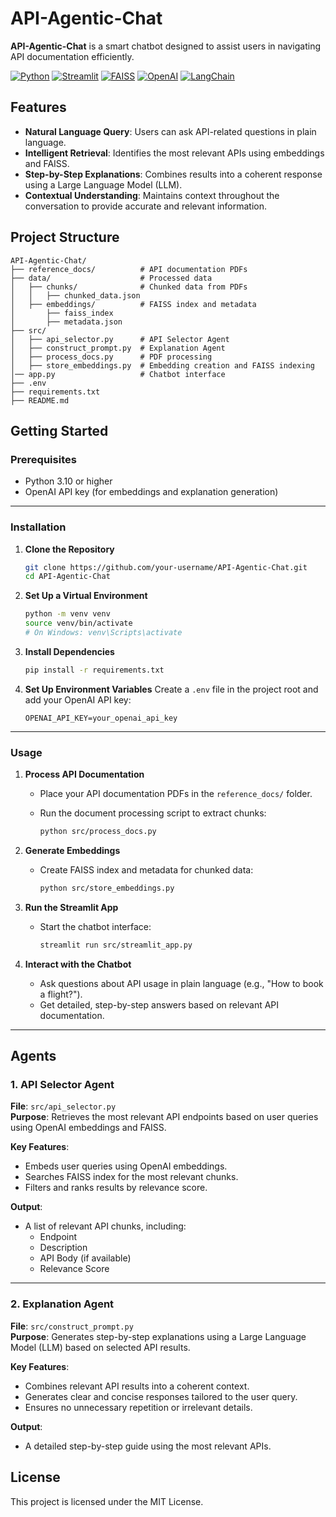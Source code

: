 # API-Agentic-Chat

**API-Agentic-Chat** is a smart chatbot designed to assist users in navigating API documentation efficiently. 

[![Python](https://img.shields.io/badge/Python-3.10%2B-blue)](https://www.python.org/)
[![Streamlit](https://img.shields.io/badge/Built%20with-Streamlit-orange)](https://streamlit.io/)
[![FAISS](https://img.shields.io/badge/Vector%20Storage-FAISS-brightgreen)](https://faiss.ai/)
[![OpenAI](https://img.shields.io/badge/Embeddings-OpenAI-blueviolet)](https://openai.com/)
[![LangChain](https://img.shields.io/badge/Framework-LangChain-lightgrey)](https://langchain.readthedocs.io/)


## Features

- **Natural Language Query**: Users can ask API-related questions in plain language.
- **Intelligent Retrieval**: Identifies the most relevant APIs using embeddings and FAISS.
- **Step-by-Step Explanations**: Combines results into a coherent response using a Large Language Model (LLM).
- **Contextual Understanding**: Maintains context throughout the conversation to provide accurate and relevant information.

## Project Structure

```plaintext
API-Agentic-Chat/
├── reference_docs/          # API documentation PDFs
├── data/                    # Processed data
│   ├── chunks/              # Chunked data from PDFs
│   │   ├── chunked_data.json
│   ├── embeddings/          # FAISS index and metadata
│       ├── faiss_index
│       ├── metadata.json
├── src/                     
│   ├── api_selector.py      # API Selector Agent
│   ├── construct_prompt.py  # Explanation Agent
│   ├── process_docs.py      # PDF processing
│   ├── store_embeddings.py  # Embedding creation and FAISS indexing
│── app.py                   # Chatbot interface
├── .env                     
├── requirements.txt         
├── README.md                
```

## Getting Started

### Prerequisites

- Python 3.10 or higher
- OpenAI API key (for embeddings and explanation generation)

---

### Installation

1. **Clone the Repository**

   ```bash
   git clone https://github.com/your-username/API-Agentic-Chat.git
   cd API-Agentic-Chat
   ```

2. **Set Up a Virtual Environment**

   ```bash
   python -m venv venv
   source venv/bin/activate  
   # On Windows: venv\Scripts\activate
   ```

3. **Install Dependencies**

   ```bash
   pip install -r requirements.txt
   ```

4. **Set Up Environment Variables**
   Create a `.env` file in the project root and add your OpenAI API key:

   ```plaintext
   OPENAI_API_KEY=your_openai_api_key
   ```

---

### Usage

1. **Process API Documentation**
   - Place your API documentation PDFs in the `reference_docs/` folder.
   - Run the document processing script to extract chunks:

     ```bash
     python src/process_docs.py
     ```

2. **Generate Embeddings**
   - Create FAISS index and metadata for chunked data:

     ```bash
     python src/store_embeddings.py
     ```

3. **Run the Streamlit App**
   - Start the chatbot interface:

     ```bash
     streamlit run src/streamlit_app.py
     ```

4. **Interact with the Chatbot**
   - Ask questions about API usage in plain language (e.g., "How to book a flight?").
   - Get detailed, step-by-step answers based on relevant API documentation.

---

## Agents

### 1. **API Selector Agent**

**File**: `src/api_selector.py`  
**Purpose**: Retrieves the most relevant API endpoints based on user queries using OpenAI embeddings and FAISS.

**Key Features**:

- Embeds user queries using OpenAI embeddings.
- Searches FAISS index for the most relevant chunks.
- Filters and ranks results by relevance score.

**Output**:

- A list of relevant API chunks, including:
  - Endpoint
  - Description
  - API Body (if available)
  - Relevance Score

---

### 2. **Explanation Agent**

**File**: `src/construct_prompt.py`  
**Purpose**: Generates step-by-step explanations using a Large Language Model (LLM) based on selected API results.

**Key Features**:

- Combines relevant API results into a coherent context.
- Generates clear and concise responses tailored to the user query.
- Ensures no unnecessary repetition or irrelevant details.

**Output**:

- A detailed step-by-step guide using the most relevant APIs.



## License

This project is licensed under the MIT License.